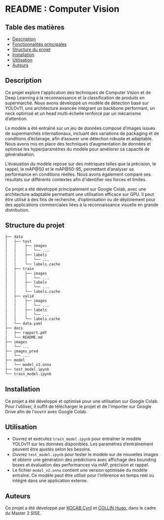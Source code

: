# README : Computer Vision

## Table des matières
- [Description](#description)
- [Fonctionnalités principales](#fonctionnalités-principales)
- [Structure du projet](#structure-du-projet)
- [Installation](#installation)
- [Utilisation](#utilisation)
- [Auteurs](#auteurs)

## Description

Ce projet explore l'application des techniques de Computer Vision et de Deep Learning à la reconnaissance et la classification de produits en supermarché. Nous avons développé un modèle de détection basé sur YOLOv11, une architecture avancée intégrant un backbone performant, un neck optimisé et un head multi-échelle renforcé par un mécanisme d’attention.

Le modèle a été entraîné sur un jeu de données composé d’images issues de supermarchés internationaux, incluant des variations de packaging et de conditions d’éclairage, afin d’assurer une détection robuste et adaptable. Nous avons mis en place des techniques d’augmentation de données et optimisé les hyperparamètres du modèle pour améliorer sa capacité de généralisation.

L’évaluation du modèle repose sur des métriques telles que la précision, le rappel, le mAP@50 et le mAP@50-95, permettant d’analyser sa performance en conditions réelles. Nous avons également comparé ses résultats sur différents contextes afin d'identifier ses forces et limites.

Ce projet a été développé principalement sur Google Colab, avec une architecture adaptable permettant une utilisation efficace sur GPU. Il peut être utilisé à des fins de recherche, d’optimisation ou de déploiement pour des applications commerciales liées à la reconnaissance visuelle en grande distribution.

## Structure du projet

```bash
├── data
│   ├── test
│   │    ├── images
│   │    │   └── ...
│   │    ├── labels
│   │    │   └── ...
│   │    └── labels.cache
│   ├── train
│   │    ├── images
│   │    │   └── ...
│   │    ├── labels
│   │    │   └── ...
│   │    └── labels.cache
│   ├── valid
│   │    ├── images
│   │    │   └── ...
│   │    ├── labels
│   │    │   └── ...
│   │    └── labels.cache
│   └── data.yaml
├── docs
│   ├── rapport.pdf
│   └── README.md 
├── images
│   └── ...
├── images_pred
│   └── ...
├── model
│   └── model_v2.onnx
├── test_model.ipynb
└── train_model.ipynb
```

## Installation

Ce projet a été développé et optimisé pour une utilisation sur Google Colab. Pour l'utiliser, il suffit de télécharger le projet et de l'importer sur Google Drive afin de l'ouvrir avec Google Colab.

## Utilisation

 - Ouvrez et exécutez `train_model.ipynb` pour entraîner le modèle YOLOv11 sur les données disponibles. Les paramètres d’entraînement peuvent être ajustés selon les besoins.
 - Ouvrez `test_model.ipynb` pour tester le modèle sur de nouvelles images et obtenir une génération des prédictions avec affichage des bounding boxes et évaluation des performances via mAP, précision et rappel.
 - Le fichier `model_v2.onnx` contient une version optimisée du modèle entraîné. Ce modèle peut être utilisé pour l’inférence en temps réel ou intégré dans une application externe.

## Auteurs

Ce projet a été développé par [KOCAB Cyril](https://github.com/Cyr-CK) et [COLLIN Hugo](https://github.com/hugocollin), dans le cadre du Master 2 SISE.